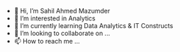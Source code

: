 - 👋 Hi, I’m Sahil Ahmed Mazumder
- 👀 I’m interested in Analytics
- 🌱 I’m currently learning Data Analytics & IT Constructs
- 💞️ I’m looking to collaborate on ...
- 📫 How to reach me ...

<!---
SahilMazumder27/SahilMazumder27 is a ✨ special ✨ repository because its `README.md` (this file) appears on your GitHub profile.
You can click the Preview link to take a look at your changes.
--->

